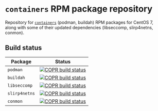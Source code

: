 # `containers` RPM package repository
Repository for [`containers`](https://github.com/containers/) (podman, buildah) RPM packages for CentOS 7, along with some of their updated dependencies (libseccomp, slirp4netns, conmon).

## Build status

   Package    |    Status
------------- | ------------
`podman`      | [![COPR build status](https://copr.fedorainfracloud.org/coprs/bebosudo/containers/package/podman/status_image/last_build.png)](https://copr.fedorainfracloud.org/coprs/bebosudo/containers/package/podman/)
`buildah`     | [![COPR build status](https://copr.fedorainfracloud.org/coprs/bebosudo/containers/package/buildah/status_image/last_build.png)](https://copr.fedorainfracloud.org/coprs/bebosudo/containers/package/buildah/)
`libseccomp`  | [![COPR build status](https://copr.fedorainfracloud.org/coprs/bebosudo/containers/package/libseccomp/status_image/last_build.png)](https://copr.fedorainfracloud.org/coprs/bebosudo/containers/package/libseccomp/)
`slirp4netns` | [![COPR build status](https://copr.fedorainfracloud.org/coprs/bebosudo/containers/package/slirp4netns/status_image/last_build.png)](https://copr.fedorainfracloud.org/coprs/bebosudo/containers/package/slirp4netns/)
`conmon`      | [![COPR build status](https://copr.fedorainfracloud.org/coprs/bebosudo/containers/package/conmon/status_image/last_build.png)](https://copr.fedorainfracloud.org/coprs/bebosudo/containers/package/conmon/)

